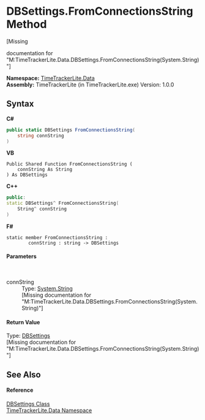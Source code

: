 # DBSettings.FromConnectionsString Method 
 

\[Missing <summary> documentation for "M:TimeTrackerLite.Data.DBSettings.FromConnectionsString(System.String)"\]

**Namespace:**&nbsp;<a href="ab3f657c-6df0-d665-b9bf-c166a389ec06">TimeTrackerLite.Data</a><br />**Assembly:**&nbsp;TimeTrackerLite (in TimeTrackerLite.exe) Version: 1.0.0

## Syntax

**C#**<br />
``` C#
public static DBSettings FromConnectionsString(
	string connString
)
```

**VB**<br />
``` VB
Public Shared Function FromConnectionsString ( 
	connString As String
) As DBSettings
```

**C++**<br />
``` C++
public:
static DBSettings^ FromConnectionsString(
	String^ connString
)
```

**F#**<br />
``` F#
static member FromConnectionsString : 
        connString : string -> DBSettings 

```


#### Parameters
&nbsp;<dl><dt>connString</dt><dd>Type: <a href="http://msdn2.microsoft.com/en-us/library/s1wwdcbf" target="_blank">System.String</a><br />\[Missing <param name="connString"/> documentation for "M:TimeTrackerLite.Data.DBSettings.FromConnectionsString(System.String)"\]</dd></dl>

#### Return Value
Type: <a href="05da7135-f4b0-1ba0-42f4-3e9b1cc914fa">DBSettings</a><br />\[Missing <returns> documentation for "M:TimeTrackerLite.Data.DBSettings.FromConnectionsString(System.String)"\]

## See Also


#### Reference
<a href="05da7135-f4b0-1ba0-42f4-3e9b1cc914fa">DBSettings Class</a><br /><a href="ab3f657c-6df0-d665-b9bf-c166a389ec06">TimeTrackerLite.Data Namespace</a><br />